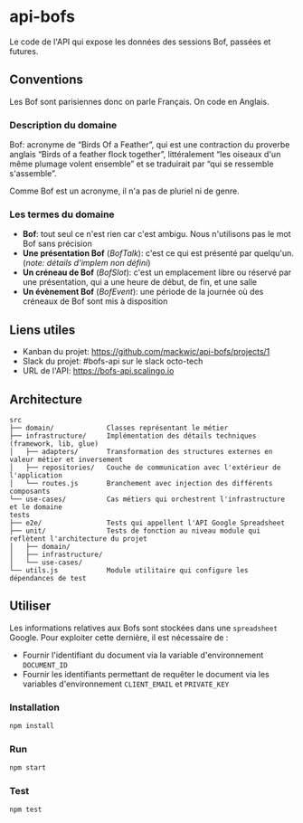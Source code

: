 # api-bofs

Le code de l'API qui expose les données des sessions Bof, passées et futures.

## Conventions

Les Bof sont parisiennes donc on parle Français. On code en Anglais.

### Description du domaine

Bof: acronyme de “Birds Of a Feather”, qui est une contraction du proverbe anglais “Birds of a feather flock together”, littéralement “les oiseaux d'un même plumage volent ensemble” et se traduirait par “qui se ressemble s'assemble”.

Comme Bof est un acronyme, il n'a pas de pluriel ni de genre.

### Les termes du domaine

- **Bof**: tout seul ce n'est rien car c'est ambigu. Nous n'utilisons pas le mot Bof sans précision
- **Une présentation Bof** (_BofTalk_): c'est ce qui est présenté par quelqu'un. (_note: détails d'implem non défini_)
- **Un créneau de Bof** (_BofSlot_): c'est un emplacement libre ou réservé par une présentation, qui a une heure de début, de fin, et une salle
- **Un évènement Bof** (_BofEvent_): une période de la journée où des créneaux de Bof sont mis à disposition

## Liens utiles

- Kanban du projet: https://github.com/mackwic/api-bofs/projects/1
- Slack du projet: #bofs-api sur le slack octo-tech
- URL de l'API: https://bofs-api.scalingo.io

## Architecture

```text
src
├── domain/             Classes représentant le métier
├── infrastructure/     Implémentation des détails techniques (framework, lib, glue)
│   ├── adapters/       Transformation des structures externes en valeur métier et inversement
│   ├── repositories/   Couche de communication avec l'extérieur de l'application
│   └── routes.js       Branchement avec injection des différents composants
└── use-cases/          Cas métiers qui orchestrent l'infrastructure et le domaine
tests
├── e2e/                Tests qui appellent l'API Google Spreadsheet
├── unit/               Tests de fonction au niveau module qui reflètent l'architecture du projet
│   ├── domain/
│   ├── infrastructure/
│   └── use-cases/
└── utils.js            Module utilitaire qui configure les dépendances de test
```

## Utiliser

Les informations relatives aux Bofs sont stockées dans une `spreadsheet` Google. Pour exploiter cette dernière, il est nécessaire de :

- Fournir l'identifiant du document via la variable d'environnement `DOCUMENT_ID`
- Fournir les identifiants permettant de requêter le document via les variables d'environnement `CLIENT_EMAIL` et `PRIVATE_KEY`

### Installation

```bash
npm install
```

### Run

```bash
npm start
```

### Test

```bash
npm test
```
